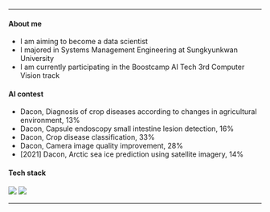 ***
#### About me
- I am aiming to become a data scientist
- I majored in Systems Management Engineering at Sungkyunkwan University
- I am currently participating in the Boostcamp AI Tech 3rd Computer Vision track

#### AI contest
- Dacon, Diagnosis of crop diseases according to changes in agricultural environment, 13%
- Dacon, Capsule endoscopy small intestine lesion detection, 16%
- Dacon, Crop disease classification, 33%
- Dacon, Camera image quality improvement, 28%
- [2021] Dacon, Arctic sea ice prediction using satellite imagery, 14%

#### Tech stack
<img src="https://img.shields.io/badge/Python-blue?style=flat&logo=Python&logoColor=white"/> <img src="https://img.shields.io/badge/Pytorch-orange?style=flat&logo=Pytorch&logoColor=white"/>

***
